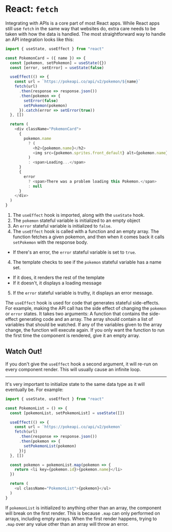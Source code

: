 # React: `fetch`

Integrating with APIs is a core part of most React apps. While React apps still use `fetch` in the same way that websites do, extra care needs to be taken with how the data is handled. The most straightforward way to handle an API integration looks like this:

```js
import { useState, useEffect } from "react"

const PokemonCard = ({ name }) => {
  const [pokemon, setPokemon] = useState({})
  const [error, setError] = useState(false)

  useEffect(() => {
    const url = `https://pokeapi.co/api/v2/pokemon/${name}`
    fetch(url)
      .then(response => response.json())
      .then(pokemon => {
        setError(false)
        setPokemon(pokemon)
      }).catch(error => setError(true))
  }, [])

  return (
    <div className="PokemonCard">
      {
        pokemon.name
          ? (
            <h2>{pokemon.name}</h2>
            <img src={pokemon.sprites.front_default} alt={pokemon.name} />
          )
          : <span>Loading...</span>
      }
      {
        error
          ? <span>There was a problem loading this Pokemon.</span>
          : null
      }
    </div>
  )
}
```

1. The `useEffect` hook is imported, along with the `useState` hook.
2. The `pokemon` stateful variable is initialized to an empty object
3. An `error` stateful variable is initialized to `false`.
3. The `useEffect` hook is called with a function and an empty array. The function fetches a given pokemon, and then when it comes back it calls `setPokemon` with the response body.
  * If there's an error, the `error` stateful variable is set to `true`.
4. The template checks to see if the `pokemon` stateful variable has a name set.
  * If it does, it renders the rest of the template
  * If it doesn't, it displays a loading message
5. If the `error` stateful variable is truthy, it displays an error message.

The `useEffect` hook is used for code that generates stateful side-effects. For example, making the API call has the side effect of changing the `pokemon` or `error` states. It takes two arguments: A function that contains the side-effect generating code and an array. The array should contain a list of variables that should be watched. If any of the variables given to the array change, the function will execute again. If you only want the function to run the first time the component is rendered, give it an empty array.

## Watch Out!

If you don't give the `useEffect` hook a second argument, it will re-run on every component render. This will usually cause an infinite loop.

---

It's very important to initialize state to the same data type as it will eventually be. For example:

```js
import { useState, useEffect } from "react"

const PokemonList = () => {
  const [pokemonList, setPokemonList] = useState([])

  useEffect(() => {
    const url = `https://pokeapi.co/api/v2/pokemon`
    fetch(url)
      .then(response => response.json())
      .then(pokemon => {
        setPokemonList(pokemon)
      })j
  }, [])

  const pokemon = pokemonList.map(pokemon => {
    return <li key={pokemon.id}>{pokemon.name}</li>
  })

  return (
    <ul className="PokemonList">{pokemon}</ul>
  )
}
```

If `pokemonList` is initialized to anything other than an array, the component will break on the first render. This is because `.map` can only performed on arrays, including empty arrays. When the first render happens, trying to `.map` over any value other than an array will throw an error.
